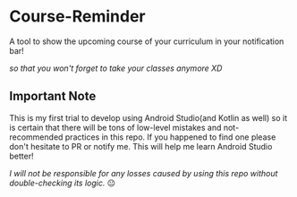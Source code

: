 # Course-Reminder
A tool to show the upcoming course of your curriculum in your notification bar!

*so that you won't forget to take your classes anymore XD*

## Important Note
This is my first trial to develop using Android Studio(and Kotlin as well) so it is certain that there will be tons of low-level mistakes and not-recommended practices in this repo.
If you happened to find one please don't hesitate to PR or notify me. This will help me learn Android Studio better!

*I will not be responsible for any losses caused by using this repo without double-checking its logic.* 😐
